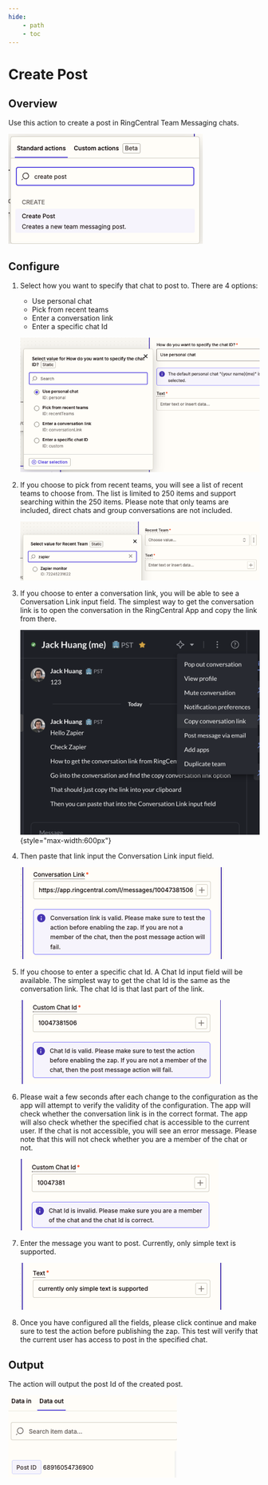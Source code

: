 ```yaml
---
hide:
    - path
    - toc
---
```


# Create Post

## Overview

Use this action to create a post in RingCentral Team Messaging chats.

![create post](./img/create-post.png)

## Configure

1. Select how you want to specify that chat to post to. There are 4 options:

    - Use personal chat
    - Pick from recent teams
    - Enter a conversation link
    - Enter a specific chat Id

    ![how to specify chat](./img/create-post-input-chat.png)

2. If you choose to pick from recent teams, you will see a list of recent teams to choose from. The list is limited to 250 items and support searching within the 250 items. Please note that only teams are included, direct chats and group conversations are not included.

    ![recent teams](./img/create-post-input-recent-teams.png)

3. If you choose to enter a conversation link, you will be able to see a Conversation Link input field. The simplest way to get the conversation link is to open the conversation in the RingCentral App and copy the link from there.

    ![conversation link](./img/create-post-input-conversation-link.png){style="max-width:600px"}

4. Then paste that link input the Conversation Link input field.

    ![paste link](./img/create-post-input-paste-link.png)

5. If you choose to enter a specific chat Id. A Chat Id input field will be available. The simplest way to get the chat Id is the same as the conversation link. The chat Id is that last part of the link.

    ![chat id](./img/create-post-input-chat-id.png)

6. Please wait a few seconds after each change to the configuration as the app will attempt to verify the validity of the configuration. The app will check whether the conversation link is in the correct format. The app will also check whether the specified chat is accessible to the current user. If the chat is not accessible, you will see an error message. Please note that this will not check whether you are a member of the chat or not.

    ![id invalid](./img/create-post-input-id-invalid.png)

7. Enter the message you want to post. Currently, only simple text is supported.

    ![message](./img/create-post-input-only-text.png)

8. Once you have configured all the fields, please click continue and make sure to test the action before publishing the zap. This test will verify that the current user has access to post in the specified chat.

<!-- ## File Upload Support

This action supports file uploads with the following limitations due to Zapier's execution time constraints:

- Maximum file size: 150MB (Zapier limit)
- Maximum files per post: 10

For large files or multiple file sharing, we recommend using external storage solutions and sharing file URLs within the message. This is also recommended if you are running into execution failures attaching files.

![file upload](./img/create-post-file-upload.png) -->

## Output

The action will output the post Id of the created post.

![output](./img/create-post-output.png)
